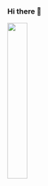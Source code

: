 ### Hi there 👋
<img src = "[Your Image Addr](https://user-images.githubusercontent.com/84070777/229795670-4352c919-801f-435e-a1ad-959f8d3be07f.png)" width="30%" height="30%">
<!--



**mad-jw/mad-jw** is a ✨ _special_ ✨ repository because its `README.md` (this file) appears on your GitHub profile.

Here are some ideas to get you started:

- 🔭 I’m currently working on ...
- 🌱 I’m currently learning ...
- 👯 I’m looking to collaborate on ...
- 🤔 I’m looking for help with ... 
- 💬 Ask me about ...
- 📫 How to reach me: ...
- 😄 Pronouns: ...
- ⚡ Fun fact: ...
-->
